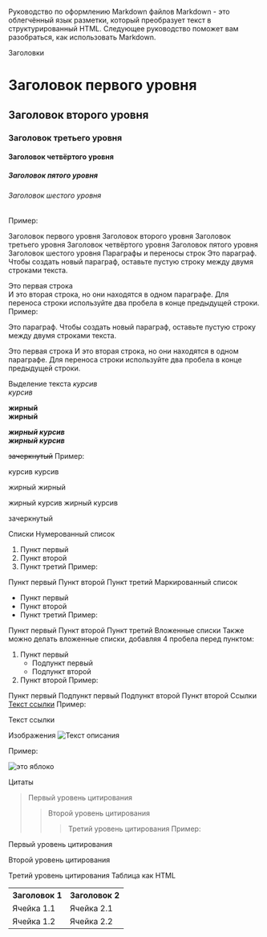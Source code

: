 Руководство по оформлению Markdown файлов
Markdown - это облегчённый язык разметки, который преобразует текст в структурированный HTML. Следующее руководство поможет вам разобраться, как использовать Markdown.

Заголовки
# Заголовок первого уровня
## Заголовок второго уровня
### Заголовок третьего уровня
#### Заголовок четвёртого уровня
##### Заголовок пятого уровня
###### Заголовок шестого уровня
Пример:

Заголовок первого уровня
Заголовок второго уровня
Заголовок третьего уровня
Заголовок четвёртого уровня
Заголовок пятого уровня
Заголовок шестого уровня
Параграфы и переносы строк
Это параграф. Чтобы создать новый параграф, оставьте пустую строку между двумя строками текста.

Это первая строка  
И это вторая строка, но они находятся в одном параграфе. Для переноса строки используйте два пробела в конце предыдущей строки.
Пример:

Это параграф. Чтобы создать новый параграф, оставьте пустую строку между двумя строками текста.

Это первая строка
И это вторая строка, но они находятся в одном параграфе. Для переноса строки используйте два пробела в конце предыдущей строки.

Выделение текста
*курсив*  
_курсив_

**жирный**  
__жирный__

***жирный курсив***  
___жирный курсив___

~~зачеркнутый~~
Пример:

курсив
курсив

жирный
жирный

жирный курсив
жирный курсив

зачеркнутый

Списки
Нумерованный список
1. Пункт первый
2. Пункт второй
3. Пункт третий
Пример:

Пункт первый
Пункт второй
Пункт третий
Маркированный список
- Пункт первый
- Пункт второй
- Пункт третий
Пример:

Пункт первый
Пункт второй
Пункт третий
Вложенные списки
Также можно делать вложенные списки, добавляя 4 пробела перед пунктом:

1. Пункт первый
    - Подпункт первый
    - Подпункт второй
2. Пункт второй
Пример:

Пункт первый
Подпункт первый
Подпункт второй
Пункт второй
Ссылки
[Текст ссылки](https://www.example.com)
Пример:

Текст ссылки

Изображения
![Текст описания](https://www.example.com/image.jpg)

Пример:

![это яблоко](apple.jpg)

Цитаты
> Первый уровень цитирования
>> Второй уровень цитирования
>>> Третий уровень цитирования
Пример:

Первый уровень цитирования

Второй уровень цитирования

Третий уровень цитирования
Таблица как HTML
<table>
    <tr>
        <th>Заголовок 1</th>
        <th>Заголовок 2</th>
    </tr>
    <tr>
        <td>Ячейка 1.1</td>
        <td>Ячейка 2.1</td>
    </tr>
    <tr>
        <td>Ячейка 1.2</td>
        <td>Ячейка 2.2</td>
    </tr>
</table>
